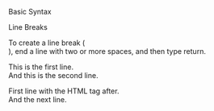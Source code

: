 Basic Syntax

Line Breaks

To create a line break (<br>), end a line with two or more spaces, and then type return.

This is the first line.    
And this is the second line.

First line with the HTML tag after.<br>
And the next line.

